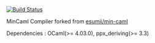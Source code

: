 

[![Build Status](https://travis-ci.org/wkwkes/min-caml.svg?branch=trunk)](https://travis-ci.org/wkwkes/min-caml)

MinCaml Compiler forked from [esumii/min-caml](https://github.com/esumii/min-caml)

Dependencies : OCaml(>= 4.03.0), ppx_deriving(>= 3.3)